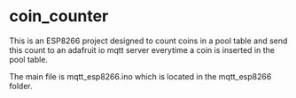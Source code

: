 # coin_counter
This is an ESP8266 project designed to count coins in a pool table and send this count to an adafruit io mqtt server everytime a coin is inserted in the pool table.

The main file is mqtt_esp8266.ino which is located in the mqtt_esp8266 folder.
